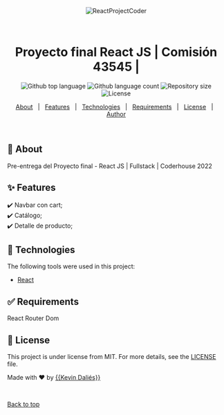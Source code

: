 <div align="center" id="top"> 
  <img src="./.github/app.gif" alt="ReactProjectCoder" />

  &#xa0;

  <!-- <a href="https://reactprojectcoder.netlify.app">Demo</a> -->
</div>

<h1 align="center">Proyecto final React JS | Comisión 43545 |</h1>

<p align="center">
  <img alt="Github top language" src="https://img.shields.io/github/languages/top/{{YOUR_GITHUB_USERNAME}}/reactprojectcoder?color=56BEB8">

  <img alt="Github language count" src="https://img.shields.io/github/languages/count/{{YOUR_GITHUB_USERNAME}}/reactprojectcoder?color=56BEB8">

  <img alt="Repository size" src="https://img.shields.io/github/repo-size/{{YOUR_GITHUB_USERNAME}}/reactprojectcoder?color=56BEB8">

  <img alt="License" src="https://img.shields.io/github/license/{{YOUR_GITHUB_USERNAME}}/reactprojectcoder?color=56BEB8">

  <!-- <img alt="Github issues" src="https://img.shields.io/github/issues/{{YOUR_GITHUB_USERNAME}}/reactprojectcoder?color=56BEB8" /> -->

  <!-- <img alt="Github forks" src="https://img.shields.io/github/forks/{{YOUR_GITHUB_USERNAME}}/reactprojectcoder?color=56BEB8" /> -->

  <!-- <img alt="Github stars" src="https://img.shields.io/github/stars/{{YOUR_GITHUB_USERNAME}}/reactprojectcoder?color=56BEB8" /> -->
</p>

<!-- Status -->

<!-- <h4 align="center"> 
	🚧  ReactProjectCoder 🚀 Under construction...  🚧
</h4> 

<hr> -->

<p align="center">
  <a href="#dart-about">About</a> &#xa0; | &#xa0; 
  <a href="#sparkles-features">Features</a> &#xa0; | &#xa0;
  <a href="#rocket-technologies">Technologies</a> &#xa0; | &#xa0;
  <a href="#white_check_mark-requirements">Requirements</a> &#xa0; | &#xa0;
  <a href="#memo-license">License</a> &#xa0; | &#xa0;
  <a href="https://github.com/firewall-91" target="_blank">Author</a>
</p>

<br>

## :dart: About ##

Pre-entrega del Proyecto final - React JS | Fullstack | Coderhouse 2022

## :sparkles: Features ##

:heavy_check_mark: Navbar con cart;\
:heavy_check_mark: Catálogo;\
:heavy_check_mark: Detalle de producto;

## :rocket: Technologies ##

The following tools were used in this project:

- [React](https://pt-br.reactjs.org/)

## :white_check_mark: Requirements ##

React Router Dom


## :memo: License ##

This project is under license from MIT. For more details, see the [LICENSE](LICENSE.md) file.


Made with :heart: by <a href="https://github.com/firewall-91" target="_blank">{{Kevin Daliés}}</a>

&#xa0;

<a href="#top">Back to top</a>
